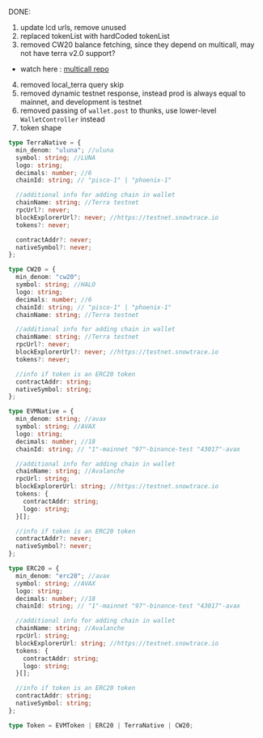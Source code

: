 DONE:

1. update lcd urls, remove unused
2. replaced tokenList with hardCoded tokenList
3. removed CW20 balance fetching, since they depend on multicall, may not have terra v2.0 support?

- watch here : [multicall repo](https://github.com/scb-10x/multicall)

4. removed local_terra query skip
5. removed dynamic testnet response, instead prod is always equal to mainnet, and development is testnet
6. removed passing of `wallet.post` to thunks, use lower-level `WalletController` instead
7. token shape

```ts
type TerraNative = {
  min_denom: "uluna"; //uluna
  symbol: string; //LUNA
  logo: string;
  decimals: number; //6
  chainId: string; // "pisco-1" | "phoenix-1"

  //additional info for adding chain in wallet
  chainName: string; //Terra testnet
  rpcUrl?: never;
  blockExplorerUrl?: never; //https://testnet.snowtrace.io
  tokens?: never;

  contractAddr?: never;
  nativeSymbol?: never;
};

type CW20 = {
  min_denom: "cw20";
  symbol: string; //HALO
  logo: string;
  decimals: number; //6
  chainId: string; // "pisco-1" | "phoenix-1"
  chainName: string; //Terra testnet

  //additional info for adding chain in wallet
  chainName: string; //Terra testnet
  rpcUrl?: never;
  blockExplorerUrl?: never; //https://testnet.snowtrace.io
  tokens?: never;

  //info if token is an ERC20 token
  contractAddr: string;
  nativeSymbol: string;
};

type EVMNative = {
  min_denom: string; //avax
  symbol: string; //AVAX
  logo: string;
  decimals: number; //18
  chainId: string; // "1"-mainnet "97"-binance-test "43017"-avax

  //additional info for adding chain in wallet
  chainName: string; //Avalanche
  rpcUrl: string;
  blockExplorerUrl: string; //https://testnet.snowtrace.io
  tokens: {
    contractAddr: string;
    logo: string;
  }[];

  //info if token is an ERC20 token
  contractAddr?: never;
  nativeSymbol?: never;
};

type ERC20 = {
  min_denom: "erc20"; //avax
  symbol: string; //AVAX
  logo: string;
  decimals: number; //18
  chainId: string; // "1"-mainnet "97"-binance-test "43017"-avax

  //additional info for adding chain in wallet
  chainName: string; //Avalanche
  rpcUrl: string;
  blockExplorerUrl: string; //https://testnet.snowtrace.io
  tokens: {
    contractAddr: string;
    logo: string;
  }[];

  //info if token is an ERC20 token
  contractAddr: string;
  nativeSymbol: string;
};

type Token = EVMToken | ERC20 | TerraNative | CW20;
```
